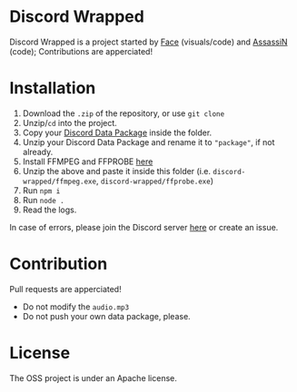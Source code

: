# Discord Wrapped
Discord Wrapped is a project started by [Face](https://github.com/face-hh) (visuals/code) and [AssassiN](https://github.com/Assassin-1234) (code);
Contributions are apperciated!

# Installation

1. Download the `.zip` of the repository, or use `git clone`
2. Unzip/`cd` into the project.
3. Copy your [Discord Data Package](https://support.discord.com/hc/en-us/articles/360004957991-Your-Discord-Data-Package) inside the folder.
4. Unzip your Discord Data Package and rename it to `"package"`, if not already.
5. Install FFMPEG and FFPROBE [here](https://www.gyan.dev/ffmpeg/builds/ffmpeg-git-essentials.7z)
6. Unzip the above and paste it inside this folder (i.e. `discord-wrapped/ffmpeg.exe`, `discord-wrapped/ffprobe.exe`)
7. Run `npm i`
8. Run `node .`
9. Read the logs.

In case of errors, please join the Discord server [here](https://discord.gg/W98yWga6YK) or create an issue.

# Contribution
Pull requests are apperciated!
- Do not modify the `audio.mp3`
- Do not push your own data package, please.

# License
The OSS project is under an Apache license.